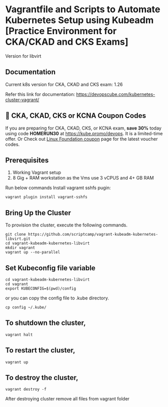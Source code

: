
# Vagrantfile and Scripts to Automate Kubernetes Setup using Kubeadm [Practice Environment for CKA/CKAD and CKS Exams]
Version for libvirt
## Documentation

Current k8s version for CKA, CKAD and CKS exam: 1.26

Refer this link for documentation: https://devopscube.com/kubernetes-cluster-vagrant/

## 🚀 CKA, CKAD, CKS or KCNA Coupon Codes

If you are preparing for CKA, CKAD, CKS, or KCNA exam, **save 30%** today using code **HOMERUN30** at https://kube.promo/devops. It is a limited-time offer. Or Check out [Linux Foundation coupon](https://scriptcrunch.com/linux-foundation-coupon/) page for the latest voucher codes.

## Prerequisites

1. Working Vagrant setup
2. 8 Gig + RAM workstation as the Vms use 3 vCPUS and 4+ GB RAM


Run below commands
Install vagramt sshfs pugin:

```shell
vagrant plugin install vagrant-sshfs
```

## Bring Up the Cluster

To provision the cluster, execute the following commands.

```shell
git clone https://github.com/scriptcamp/vagrant-kubeadm-kubernetes-libvirt.git
cd vagrant-kubeadm-kubernetes-libvirt
mkdir vagrant
vagrant up --no-parallel
```
## Set Kubeconfig file variable

```shell
cd vagrant-kubeadm-kubernetes-libvirt
cd vagrant
export KUBECONFIG=$(pwd)/config
```

or you can copy the config file to .kube directory.

```shell
cp config ~/.kube/
```


## To shutdown the cluster,

```shell
vagrant halt
```

## To restart the cluster,

```shell
vagrant up
```

## To destroy the cluster,

```shell
vagrant destroy -f
```
After destroying cluster remove all files from vagrant folder
